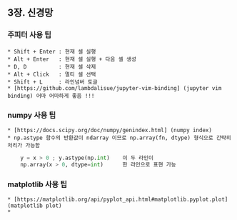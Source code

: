 ## 3장. 신경망

### 주피터 사용 팁
    * Shift + Enter : 현재 셀 실행
    * Alt + Enter   : 현재 셀 실행 + 다음 셀 생성
    * D, D          : 현재 셀 삭제
    * Alt + Click   : 멀티 셀 선택
    * Shift + L     : 라인넘버 토글
    * [https://github.com/lambdalisue/jupyter-vim-binding] (jupyter vim binding) 어마 어마하게 좋음 !!!

### numpy 사용 팁
    * [https://docs.scipy.org/doc/numpy/genindex.html] (numpy index)
    * np.astype 함수의 반환값이 ndarray 이므로 np.array(fn, dtype) 형식으로 간략히 처리가 가능함
```python
    y = x > 0 ; y.astype(np.int)    이 두 라인이
    np.array(x > 0, dtype=int)      한 라인으로 표현 가능
```

### matplotlib 사용 팁
    * [https://matplotlib.org/api/pyplot_api.html#matplotlib.pyplot.plot] (matplotlib plot)
    * 
